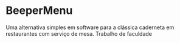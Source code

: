 # BeeperMenu
Uma alternativa simples em software para a clássica caderneta em restaurantes com serviço de mesa. Trabalho de faculdade
